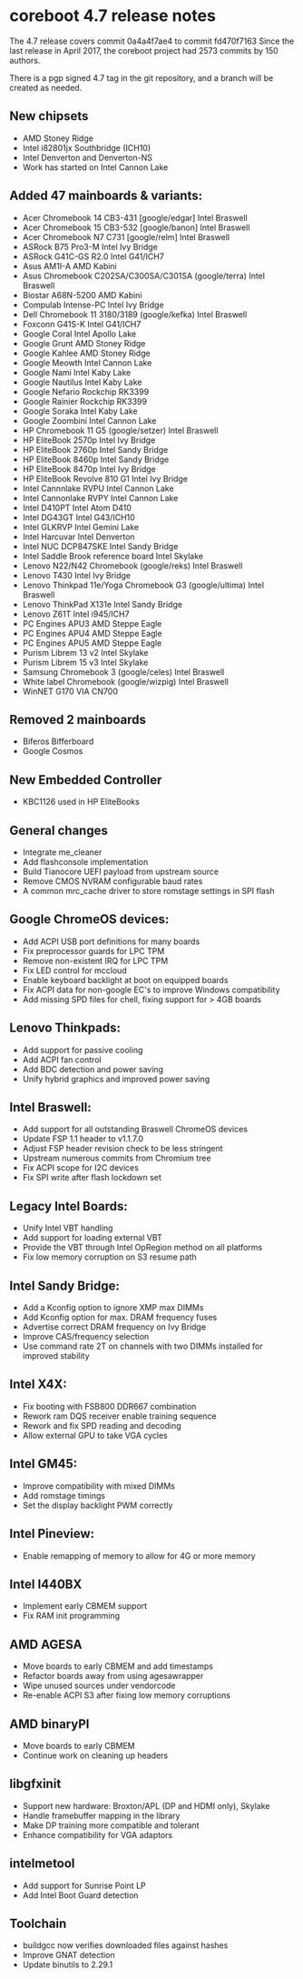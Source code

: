 coreboot 4.7 release notes
==========================

The 4.7 release covers commit 0a4a4f7ae4 to commit fd470f7163
Since the last release in April 2017, the coreboot project had 2573 commits by 150 authors.

There is a pgp signed 4.7 tag in the git repository, and a branch will be created as needed.


New chipsets
------------

* AMD Stoney Ridge
* Intel i82801jx Southbridge (ICH10)
* Intel Denverton and Denverton-NS
* Work has started on Intel Cannon Lake

Added 47 mainboards & variants:
-------------------

* Acer Chromebook 14 CB3-431 [google/edgar]           Intel Braswell
* Acer Chromebook 15 CB3-532 [google/banon]           Intel Braswell
* Acer Chromebook N7 C731 [google/relm]               Intel Braswell
* ASRock B75 Pro3-M                                   Intel Ivy Bridge
* ASRock G41C-GS R2.0                                 Intel G41/ICH7
* Asus AM1I-A                                         AMD Kabini
* Asus Chromebook C202SA/C300SA/C301SA (google/terra) Intel Braswell
* Biostar A68N-5200                                   AMD Kabini
* Compulab Intense-PC                                 Intel Ivy Bridge
* Dell Chromebook 11 3180/3189 (google/kefka)         Intel Braswell
* Foxconn G41S-K                                      Intel G41/ICH7
* Google Coral                                        Intel Apollo Lake
* Google Grunt                                        AMD Stoney Ridge
* Google Kahlee                                       AMD Stoney Ridge
* Google Meowth                                       Intel Cannon Lake
* Google Nami                                         Intel Kaby Lake
* Google Nautilus                                     Intel Kaby Lake
* Google Nefario                                      Rockchip RK3399
* Google Rainier                                      Rockchip RK3399
* Google Soraka                                       Intel Kaby Lake
* Google Zoombini                                     Intel Cannon Lake
* HP Chromebook 11 G5 (google/setzer)                 Intel Braswell
* HP EliteBook 2570p                                  Intel Ivy Bridge
* HP EliteBook 2760p                                  Intel Sandy Bridge
* HP EliteBook 8460p                                  Intel Sandy Bridge
* HP EliteBook 8470p                                  Intel Ivy Bridge
* HP EliteBook Revolve 810 G1                         Intel Ivy Bridge
* Intel Cannnlake RVPU                                Intel Cannon Lake
* Intel Cannonlake RVPY                               Intel Cannon Lake
* Intel D410PT                                        Intel Atom D410
* Intel DG43GT                                        Intel G43/ICH10
* Intel GLKRVP                                        Intel Gemini Lake
* Intel Harcuvar                                      Intel Denverton
* Intel NUC DCP847SKE                                 Intel Sandy Bridge
* Intel Saddle Brook reference board                  Intel Skylake
* Lenovo N22/N42 Chromebook (google/reks)             Intel Braswell
* Lenovo T430                                         Intel Ivy Bridge
* Lenovo Thinkpad 11e/Yoga Chromebook G3
  (google/ultima)                                     Intel Braswell
* Lenovo ThinkPad X131e                               Intel Sandy Bridge
* Lenovo Z61T                                         Intel i945/ICH7
* PC Engines APU3                                     AMD Steppe Eagle
* PC Engines APU4                                     AMD Steppe Eagle
* PC Engines APU5                                     AMD Steppe Eagle
* Purism Librem 13 v2                                 Intel Skylake
* Purism Librem 15 v3                                 Intel Skylake
* Samsung Chromebook 3 (google/celes)                 Intel Braswell
* White label Chromebook (google/wizpig)              Intel Braswell
* WinNET G170                                         VIA CN700

Removed 2 mainboards
--------------

* Biferos Bifferboard
* Google Cosmos

New Embedded Controller
-----------------------

* KBC1126 used in HP EliteBooks

General changes
---------------

* Integrate me_cleaner
* Add flashconsole implementation
* Build Tianocore UEFI payload from upstream source
* Remove CMOS NVRAM configurable baud rates
* A common mrc_cache driver to store romstage settings in SPI flash

Google ChromeOS devices:
------------------------

* Add ACPI USB port definitions for many boards
* Fix preprocessor guards for LPC TPM
* Remove non-existent IRQ for LPC TPM
* Fix LED control for mccloud
* Enable keyboard backlight at boot on equipped boards
* Fix ACPI data for non-google EC's to improve Windows compatibility
* Add missing SPD files for chell, fixing support for > 4GB boards

Lenovo Thinkpads:
-----------------

* Add support for passive cooling
* Add ACPI fan control
* Add BDC detection and power saving
* Unify hybrid graphics and improved power saving

Intel Braswell:
---------------

* Add support for all outstanding Braswell ChromeOS devices
* Update FSP 1.1 header to v1.1.7.0
* Adjust FSP header revision check to be less stringent
* Upstream numerous commits from Chromium tree
* Fix ACPI scope for I2C devices
* Fix SPI write after flash lockdown set

Legacy Intel Boards:
--------------------

* Unify Intel VBT handling
* Add support for loading external VBT
* Provide the VBT through Intel OpRegion method on all platforms
* Fix low memory corruption on S3 resume path

Intel Sandy Bridge:
------------------

* Add a Kconfig option to ignore XMP max DIMMs
* Add Kconfig option for max. DRAM frequency fuses
* Advertise correct DRAM frequency on Ivy Bridge
* Improve CAS/frequency selection
* Use command rate 2T on channels with two DIMMs installed for improved
stability

Intel X4X:
----------

* Fix booting with FSB800 DDR667 combination
* Rework ram DQS receiver enable training sequence
* Rework and fix SPD reading and decoding
* Allow external GPU to take VGA cycles

Intel GM45:
-----------

* Improve compatibility with mixed DIMMs
* Add romstage timings
* Set the display backlight PWM correctly

Intel Pineview:
---------------

* Enable remapping of memory to allow for 4G or more memory

Intel I440BX
------------

* Implement early CBMEM support
* Fix RAM init programming

AMD AGESA
---------

* Move boards to early CBMEM and add timestamps
* Refactor boards away from using agesawrapper
* Wipe unused sources under vendorcode
* Re-enable ACPI S3 after fixing low memory corruptions

AMD binaryPI
------------

* Move boards to early CBMEM
* Continue work on cleaning up headers

libgfxinit
----------

* Support new hardware: Broxton/APL (DP and HDMI only), Skylake
* Handle framebuffer mapping in the library
* Make DP training more compatible and tolerant
* Enhance compatibility for VGA adaptors

intelmetool
-----------

* Add support for Sunrise Point LP
* Add Intel Boot Guard detection

Toolchain
---------

* buildgcc now verifies downloaded files against hashes
* Improve GNAT detection
* Update binutils to 2.29.1
